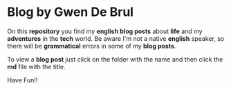 # Blog by Gwen De Brul

On this **repository** you find my **english** **blog posts** about **life** and my **adventures** in the **tech** world. Be aware I'm not a native **english** speaker, so there will be **grammatical** errors in some of my **blog posts**.

To view a **blog post** just click on the folder with the name and then click the **md** file with the title.

Have Fun!!
